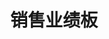 ---
layout: article
title: 销售业绩板
description: 
  - 您可以用该模板创建自己的销售看板，用直观的指标帮助您营造竞争氛围。
lang: cn
weight: 500
isDraft: false
ref: Sales-Performance-Dashboard
category:
  - Administration
  - KPI
  - Misc
image: Sales-Performance-Dashboard_CN.png
image_thumbnail: Sales-Performance-Dashboard_CN_thumbnail.png
download: Sales-Performance-Dashboard_CN.pbmx
overview_description:
overview_benefits:
overview_data_sources:
---